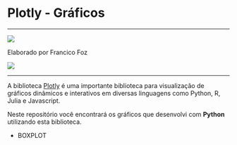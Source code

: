 # Plotly - Gráficos

___

![](https://upload.wikimedia.org/wikipedia/commons/thumb/3/37/Plotly-logo-01-square.png/1200px-Plotly-logo-01-square.png)

Elaborado por Francico Foz

<a href="https://img.shields.io/badge/author-gustavolq-blue.svg)](https://www.linkedin.com/in/francisco-tadeu-foz/" target="_blank"><img src="https://img.shields.io/badge/-LinkedIn-%230077B5?style=for-the-badge&logo=linkedin&logoColor=white" target="_blank"></a>  

---

A biblioteca [Plotly](https://plotly.com/graphing-libraries/) é uma importante biblioteca para visualização de gráficos dinâmicos e interativos em diversas linguagens como Python, R, Julia e Javascript.

Neste repositório você encontrará os gráficos que desenvolvi com **Python** utilizando esta biblioteca.

* BOXPLOT

